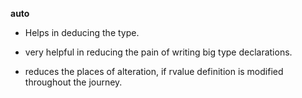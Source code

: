 __auto__

* Helps in deducing the type.

* very helpful in reducing the pain of writing big type declarations.

* reduces the places of alteration, if rvalue definition is modified throughout the journey.